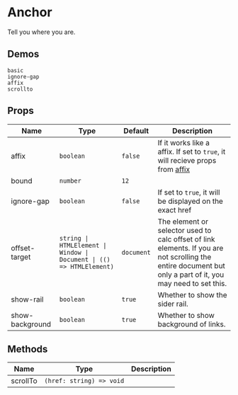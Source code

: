 # Anchor

<!--single-column-->

Tell you where you are.

## Demos

```demo
basic
ignore-gap
affix
scrollto
```

## Props

| Name | Type | Default | Description |
| --- | --- | --- | --- |
| affix | `boolean` | `false` | If it works like a affix. If set to `true`, it will recieve props from [affix](affix#Props) |
| bound | `number` | `12` |  |
| ignore-gap | `boolean` | `false` | If set to `true`, it will be displayed on the exact href |
| offset-target | `string \| HTMLElement \| Window \| Document \| (() => HTMLElement)` | `document` | The element or selector used to calc offset of link elements. If you are not scrolling the entire document but only a part of it, you may need to set this. |
| show-rail | `boolean` | `true` | Whether to show the sider rail. |
| show-background | `boolean` | `true` | Whether to show background of links. |

## Methods

| Name     | Type                     | Description |
| -------- | ------------------------ | ----------- |
| scrollTo | `(href: string) => void` |             |
